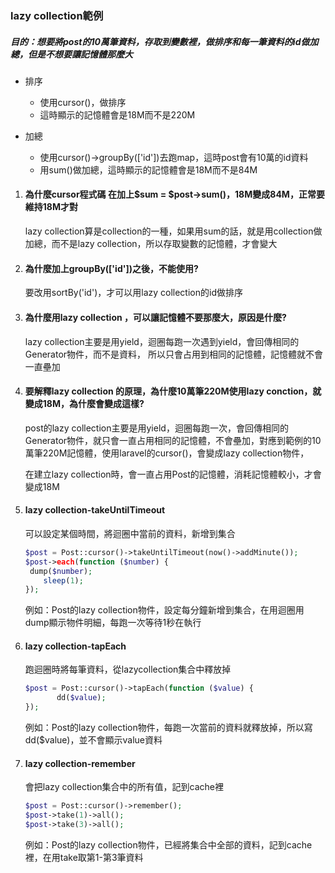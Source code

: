 ### lazy collection範例

##### 目的：想要將post的10萬筆資料，存取到變數裡，做排序和每一筆資料的id做加總，但是不想要讓記憶體那麼大

- 排序
  - 使用cursor()，做排序
  - 這時顯示的記憶體會是18M而不是220M

- 加總
  - 使用cursor()->groupBy(['id'])去跑map，這時post會有10萬的id資料
  - 用sum()做加總，這時顯示的記憶體會是18M而不是84M

1. #### 為什麼cursor程式碼 在加上$sum = $post->sum()，18M變成84M，正常要維持18M才對

   lazy collection算是collection的一種，如果用sum的話，就是用collection做加總，而不是lazy collection，所以存取變數的記憶體，才會變大

2. #### 為什麼加上groupBy(['id'])之後，不能使用?

   要改用sortBy('id')，才可以用lazy collection的id做排序

3. #### 為什麼用lazy collection ，可以讓記憶體不要那麼大，原因是什麼?

   lazy collection主要是用yield，迴圈每跑一次遇到yield，會回傳相同的Generator物件，而不是資料，
   所以只會占用到相同的記憶體，記憶體就不會一直壘加

4. #### 要解釋lazy collection 的原理，為什麼10萬筆220M使用lazy conction，就變成18M，為什麼會變成這樣?

   post的lazy collection主要是用yield，迴圈每跑一次，會回傳相同的Generator物件，就只會一直占用相同的記憶體，不會壘加，對應到範例的10萬筆220M記憶體，使用laravel的cursor()，會變成lazy collection物件，

   

   在建立lazy collection時，會一直占用Post的記憶體，消耗記憶體較小，才會變成18M

5. #### lazy collection-takeUntilTimeout

   可以設定某個時間，將迴圈中當前的資料，新增到集合

   ```php
   $post = Post::cursor()->takeUntilTimeout(now()->addMinute());
   $post->each(function ($number) {
   	dump($number);
       sleep(1);
   });
   ```

   例如：Post的lazy collection物件，設定每分鐘新增到集合，在用迴圈用dump顯示物件明細，每跑一次等待1秒在執行

6. #### lazy collection-tapEach

   跑迴圈時將每筆資料，從lazycollection集合中釋放掉

   ```php
   $post = Post::cursor()->tapEach(function ($value) {
          dd($value);
   });
   ```

   例如：Post的lazy collection物件，每跑一次當前的資料就釋放掉，所以寫dd($value)，並不會顯示value資料

7. #### lazy collection-remember

   會把lazy collection集合中的所有值，記到cache裡

   ```php
   $post = Post::cursor()->remember();
   $post->take(1)->all();
   $post->take(3)->all();
   ```

   例如：Post的lazy collection物件，已經將集合中全部的資料，記到cache裡，在用take取第1-第3筆資料